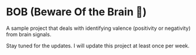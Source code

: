 # BOB (Beware Of the Brain :brain:)
A sample project that deals with identifying valence (positivity or negativity) from brain signals.

Stay tuned for the updates. I will update this project at least once per week.
